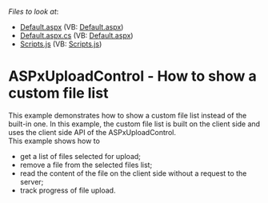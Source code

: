 <!-- default file list -->
*Files to look at*:

* [Default.aspx](./CS/Default.aspx) (VB: [Default.aspx](./VB/Default.aspx))
* [Default.aspx.cs](./CS/Default.aspx.cs) (VB: [Default.aspx](./VB/Default.aspx))
* [Scripts.js](./CS/Scripts.js) (VB: [Scripts.js](./VB/Scripts.js))
<!-- default file list end -->
# ASPxUploadControl - How to show a custom file list


This example demonstrates how to show a custom file list instead of the built-in one. In this example, the custom file list is built on the client side and uses the client side API of the ASPxUploadControl.<br>This example shows how to

* get a list of files selected for upload;
* remove a file from the selected files list;
* read the content of the file on the client side without a request to the server;
* track progress of file upload.

<br/>


